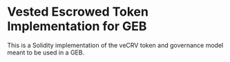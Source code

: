 # Vested Escrowed Token Implementation for GEB

This is a Solidity implementation of the veCRV token and governance model meant to be used in a GEB.
